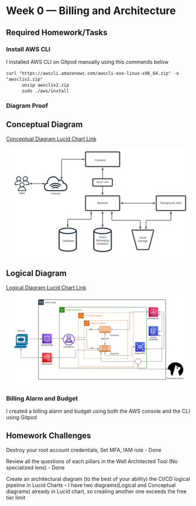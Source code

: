 # Week 0 — Billing and Architecture

## Required Homework/Tasks

### Install AWS CLI
I installed AWS CLI on Gitpod manually using this commands below

```
curl "https://awscli.amazonaws.com/awscli-exe-linux-x86_64.zip" -o "awscliv2.zip"
      unzip awscliv2.zip
      sudo ./aws/install
```
### Diagram Proof

## Conceptual Diagram
[Conceptual Diagram Lucid Chart Link](https://lucid.app/lucidchart/3b539b78-558e-44d9-b65b-5783fd9a8bba/edit?viewport_loc=-11%2C61%2C2120%2C999%2C0_0&invitationId=inv_6e192259-5127-4195-9389-8d5956572911)


![Conceptual Diagram](./assets/cruddur-conceptual-diagram.png)


## Logical Diagram
[Logical Diagram Lucid Chart Link](https://lucid.app/lucidchart/c46186f8-32e2-430e-9584-868406568922/edit?viewport_loc=9%2C-1096%2C2120%2C999%2C0_0&invitationId=inv_b5b3c342-28a3-4eac-8b99-9125b7423722)

![Logical diagram](./assets/Crudder-logical-diagram.png)

### Billing Alarm and Budget
I created a billing alarm and budget using both the AWS console and the CLI using Gitpod

## Homework Challenges
Destroy your root account credentials, Set MFA, IAM role - Done

Review all the questions of each pillars in the Well Architected Tool (No specialized lens) - Done

Create an architectural diagram (to the best of your ability) the CI/CD logical pipeline in Lucid Charts -
I have two diagrams(Logical and Conceptual diagrams) already in Lucid chart, so creating another one exceeds the free tier limit



